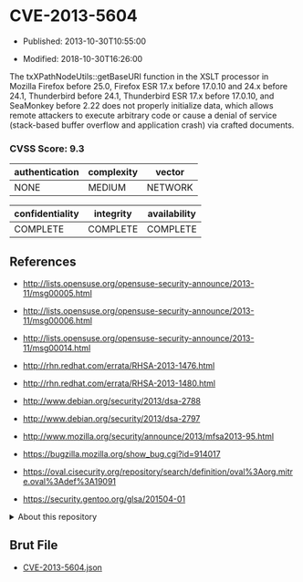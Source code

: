 # CVE-2013-5604

- Published: 2013-10-30T10:55:00

- Modified: 2018-10-30T16:26:00

The txXPathNodeUtils::getBaseURI function in the XSLT processor in Mozilla Firefox before 25.0, Firefox ESR 17.x before 17.0.10 and 24.x before 24.1, Thunderbird before 24.1, Thunderbird ESR 17.x before 17.0.10, and SeaMonkey before 2.22 does not properly initialize data, which allows remote attackers to execute arbitrary code or cause a denial of service (stack-based buffer overflow and application crash) via crafted documents.

### CVSS Score: **9.3**

| authentication | complexity | vector |
| --- | --- | --- |
| NONE | MEDIUM | NETWORK |

| confidentiality | integrity | availability |
| --- | --- | --- |
| COMPLETE | COMPLETE | COMPLETE |

## References

* http://lists.opensuse.org/opensuse-security-announce/2013-11/msg00005.html

* http://lists.opensuse.org/opensuse-security-announce/2013-11/msg00006.html

* http://lists.opensuse.org/opensuse-security-announce/2013-11/msg00014.html

* http://rhn.redhat.com/errata/RHSA-2013-1476.html

* http://rhn.redhat.com/errata/RHSA-2013-1480.html

* http://www.debian.org/security/2013/dsa-2788

* http://www.debian.org/security/2013/dsa-2797

* http://www.mozilla.org/security/announce/2013/mfsa2013-95.html

* https://bugzilla.mozilla.org/show_bug.cgi?id=914017

* https://oval.cisecurity.org/repository/search/definition/oval%3Aorg.mitre.oval%3Adef%3A19091

* https://security.gentoo.org/glsa/201504-01

<details>
<summary>About this repository</summary> 

  This repository is part of the project [Live Hack CVE](https://github.com/Live-Hack-CVE). Main website can be found [www.live-hack.org](https://www.live-hack.org) 
  
  Made by [Sn0wAlice](https://github.com/Sn0wAlice) for the people that care about security and need to have a feed of the latest CVEs. Hope you enjoy it, don't forget to star the repo and follow me on [Twitter](https://twitter.com/Sn0wAlice) and [Github](https://github.com/Sn0wAlice). And that is my [personnal website](https://www.alice-snow.me/)

  - [Home Page](https://github.com/Live-Hack-CVE)
  - [Framework](https://github.com/Live-Hack-CVE/cve-framework)
  - [CVE database](https://github.com/Live-Hack-CVE/full_database)
  - [Changelog](https://github.com/Live-Hack-CVE/Changelog)
</details>

## Brut File

* [CVE-2013-5604.json](https://raw.githubusercontent.com/Live-Hack-CVE/full_database/main/cves/2013/CVE-2013-5604.json)

